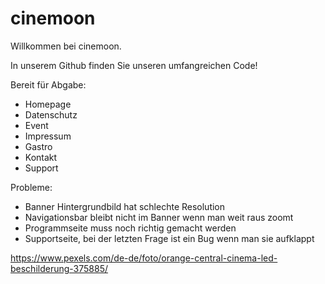 # cinemoon
Willkommen bei cinemoon.

In unserem Github finden Sie unseren umfangreichen Code!

Bereit für Abgabe:
- Homepage
- Datenschutz
- Event
- Impressum
- Gastro
- Kontakt
- Support


Probleme:
- Banner Hintergrundbild hat schlechte Resolution
- Navigationsbar bleibt nicht im Banner wenn man weit raus zoomt
- Programmseite muss noch richtig gemacht werden
- Supportseite, bei der letzten Frage ist ein Bug wenn man sie aufklappt

https://www.pexels.com/de-de/foto/orange-central-cinema-led-beschilderung-375885/